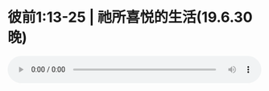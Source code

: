 # 彼前1:13-25 | 祂所喜悦的生活(19.6.30晚)

<audio style="width: 100%;" preload="false" controls controlslist="nodownload"><source src="//cdn.simai.ml/audio/mp3/old/27574.mp3" type="audio/mpeg">Your browser does not support the audio element.</audio>


